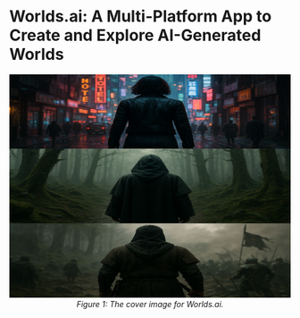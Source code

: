 <h1>Worlds.ai: A Multi-Platform App to Create and Explore AI-Generated Worlds</h1>

<p align="center">
  <img src="./images/worldsai_cover.png" alt="Local Image" width="600px" height="400px" />
  <br />
  <em>Figure 1: The cover image for Worlds.ai.</em>
</p>
